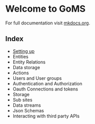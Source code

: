 # Welcome to GoMS

For full documentation visit [mkdocs.org](http://mkdocs.org).

## Index

- [Setting up](settingup.md)
- Entities
- Entity Relations
- Data storage
- Actions
- Users and User groups
- Authentication and Authorization
- Oauth Connections and tokens
- Storage
- Sub sites
- Data streams
- Json Schemas
- Interacting with third party APIs